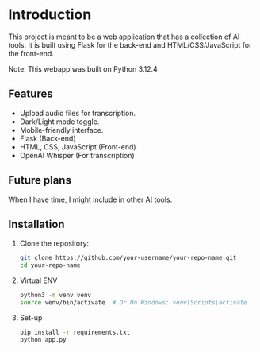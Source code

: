 # Introduction

This project is meant to be a web application that has a collection of AI tools. It is built using Flask for the back-end and HTML/CSS/JavaScript for the front-end.

Note: This webapp was built on Python 3.12.4

## Features

- Upload audio files for transcription.
- Dark/Light mode toggle.
- Mobile-friendly interface.
- Flask (Back-end)
- HTML, CSS, JavaScript (Front-end)
- OpenAI Whisper (For transcription)

## Future plans

When I have time, I might include in other AI tools.

## Installation

1. Clone the repository:

   ```bash
   git clone https://github.com/your-username/your-repo-name.git
   cd your-repo-name
   ```
2. Virtual ENV

   ```bash
   python3 -m venv venv
   source venv/bin/activate  # Or On Windows: venv\Scripts\activate
   ```

3. Set-up

   ```bash
   pip install -r requirements.txt
   python app.py
   ```
